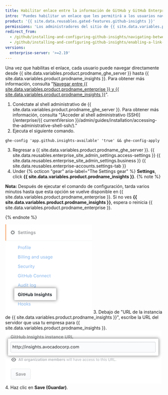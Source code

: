 ```yaml
---
title: Habilitar enlace entre la información de GitHub y GitHub Enterprise
intro: 'Puedes habilitar un enlace que les permitirá a los usuarios navegar desde {{ site.data.variables.product.prodname_ghe_server }} hasta {{  site.data.variables.product.prodname_insights }}.'
product: '{{ site.data.reusables.gated-features.github-insights }}'
permissions: 'Los administradores del sitio de {{ site.data.variables.product.prodname_ghe_server }} pueden habilitar un enlace entre {{ site.data.variables.product.prodname_ghe_server }} y {{ site.data.variables.product.prodname_insights }}.'
redirect_from:
  - /github/installing-and-configuring-github-insights/navigating-between-github-insights-and-github-enterprise
  - /github/installing-and-configuring-github-insights/enabling-a-link-between-github-insights-and-github-enterprise
versions:
  enterprise-server: '>=2.19'
---
```


Una vez que habilitas el enlace, cada usuario puede navegar directamente desde {{ site.data.variables.product.prodname_ghe_server }} hasta {{ site.data.variables.product.prodname_insights }}. Para obtener más información, consulta "[Navegar entre {{ site.data.variables.product.prodname_enterprise }} y {{ site.data.variables.product.prodname_insights }}](/insights/exploring-your-usage-of-github-enterprise/navigating-between-github-enterprise-and-github-insights)".

1. Conéctate al shell administrativo de {{ site.data.variables.product.prodname_ghe_server }}. Para obtener más información, consulta "[Acceder al shell administrativo (SSH)](/enterprise/{{ currentVersion }}/admin/guides/installation/accessing-the-administrative-shell-ssh/)."
2. Ejecuta el siguiente comando.
  ```
  ghe-config 'app.github.insights-available' 'true' && ghe-config-apply
  ```
3. Regresar a {{ site.data.variables.product.prodname_ghe_server }}.
{{ site.data.reusables.enterprise_site_admin_settings.access-settings }}
{{ site.data.reusables.enterprise_site_admin_settings.business }}
{{ site.data.reusables.enterprise-accounts.settings-tab }}
7. Under
{% octicon "gear" aria-label="The Settings gear" %} **Settings**, click **{{ site.data.variables.product.prodname_insights }}**.
  {% note %}

  **Nota:** Después de ejecutar el comando de configuración, tarda varios minutos hasta que esta opción se vuelve disponible en {{ site.data.variables.product.prodname_enterprise }}. Si no ves **{{ site.data.variables.product.prodname_insights }}**, espera o reinicia {{ site.data.variables.product.prodname_enterprise }}.

  {% endnote %}

  ![Pestaña {{ site.data.variables.product.prodname_insights }}](/assets/images/help/business-accounts/github-insights-tab.png)
3. Debajo de "URL de la instancia de {{ site.data.variables.product.prodname_insights }}", escribe la URL del servidor que usa tu empresa para {{ site.data.variables.product.prodname_insights }}. ![URL de la instancia de {{ site.data.variables.product.prodname_insights }}](/assets/images/help/business-accounts/insights-instance-url.png)
4. Haz clic en **Save (Guardar)**.
